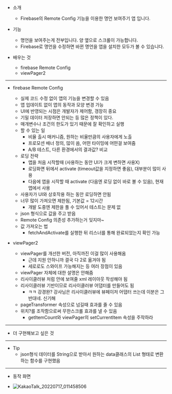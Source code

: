 - 소개
	- Firebase의 Remote Config 기능을 이용한 명언 보여주기 앱 입니다.

- 기능
	- 명언을 보여주는게 전부입니다. 양 옆으로 스크롤이 가능합니다.
	- Firebase로 명언을 수정하면 바뀐 명언을 앱을 설치한 모두가 볼 수 있습니다.

- 배우는 것
	- firebase Remote Config
	- viewPager2

---

- firebase Remote Config
	- 실제 코드 수정 없이 앱의 기능을 변경할 수 있음 
	- 앱 업데이트 없이 앱의 동작과 모양 변경 가능
	- UI에 반영되는 시점은 개발자가 제어함, 갱장히 중요
	- 기밀 데이터 저장하면 안되는 등 많은 정책이 있다.
	- 매개변수나 조건의 한도가 있기 때문에 잘 확인하고 실행
	- 할 수 있는 일
		- 비율 출시 매커니즘, 원하는 비율만큼의 사용자에게 노출
		- 프로모션 배너 정의, 많이 씀, 어떤 타이밍에 어떤걸 보여줌
		- A/B 테스트, 다른 환경에서의 결과값? 비교
	- 로딩 전략
		- 앱을 처음 시작할때 (사용하는 동안 UI가 크게 변하면 사용X)
		- 로딩화면 뒤에서 activate (timeout값을 지정하면 좋음), 대부분이 많이 사용
		- 다음에 앱을 시작할 때 activate (다음엔 로딩 없이 바로 볼 수 있음), 현재 앱에서 사용
	- 사용자가 UI와 상호작용 하는 동안 로딩하면 안됨
	- 너무 많이 가져오면 제한됨, 기본값 = 12시간
		- 개발 도중엔 제한을 풀 수 있어서 테스트는 문제 없
	- json 형식으로 값을 주고 받음
	- Remote Config 의존성 추가하는거 잊지마~
	- 값 가져오는 법
		- fetchAndActivate를 실행한 뒤 리스너를 통해 완료되었는지 확인 가능


- viewPager2
	- viewPager를 개선한 버전, 아직까진 이걸 많이 사용해옴
		- 근데 지원 안하니까 결국 다 2로 옮겨야 됨
		- 세로로도 스와이프 가능해지는 등 여러 장점이 있음
	- viewPager 자체에 대한 설명은 안해줌
	- 리사이클러뷰 처럼 안에 보여줄 xml 레이아웃 작성해야 됨
	- 리사이클러뷰 기반이므로 리사이클러뷰 어댑터를 만들어도 됨
		- ㅋㅋ 강경완? 강사님은 리사이클러뷰에 뷰페이저 어댑터 쓰는데 이분은 그 반대네. 신기해
	- pageTransformer 속성으로 넘길때 효과를 줄 수 있음 
	- 위치?를 조작함으로써 무한스크롤 효과를 낼 수 있음
		- getItemCount와 viewPager의 setCurrentItem 속성을 주작하라

---

- 더 구현해보고 싶은 것

---

- Tip
	- json형식 데이터를 String으로 받아서 원하는 data클래스의 List 형태로 변환하는 함수를 구현했음

---

- 동작 화면

- ![KakaoTalk_20220717_011458506](https://user-images.githubusercontent.com/68932465/179363255-192d7bf2-2b36-4a26-95bd-b0c98ce558dc.jpg)
